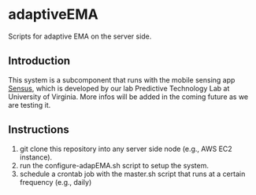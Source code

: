 # adaptiveEMA
Scripts for adaptive EMA on the server side.

## Introduction

This system is a subcomponent that runs with the mobile sensing app [Sensus](https://predictive-technology-laboratory.github.io/sensus/), which is developed by our lab Predictive Technology Lab at University of Virginia. More infos will be added in the coming future as we are testing it.

## Instructions

1. git clone this repository into any server side node (e.g., AWS EC2 instance).
2. run the configure-adapEMA.sh script to setup the system.
3. schedule a crontab job with the master.sh script that runs at a certain frequency (e.g., daily)
